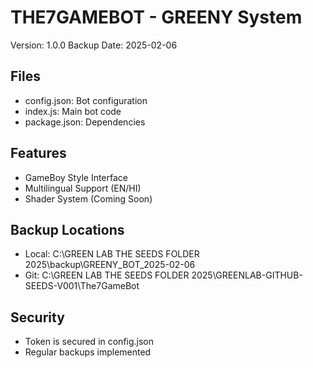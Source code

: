 ﻿# THE7GAMEBOT - GREENY System
Version: 1.0.0
Backup Date: 2025-02-06

## Files
- config.json: Bot configuration
- index.js: Main bot code
- package.json: Dependencies

## Features
- GameBoy Style Interface
- Multilingual Support (EN/HI)
- Shader System (Coming Soon)

## Backup Locations
- Local: C:\GREEN LAB THE SEEDS FOLDER 2025\backup\GREENY_BOT_2025-02-06
- Git: C:\GREEN LAB THE SEEDS FOLDER 2025\GREENLAB-GITHUB-SEEDS-V001\The7GameBot

## Security
- Token is secured in config.json
- Regular backups implemented
